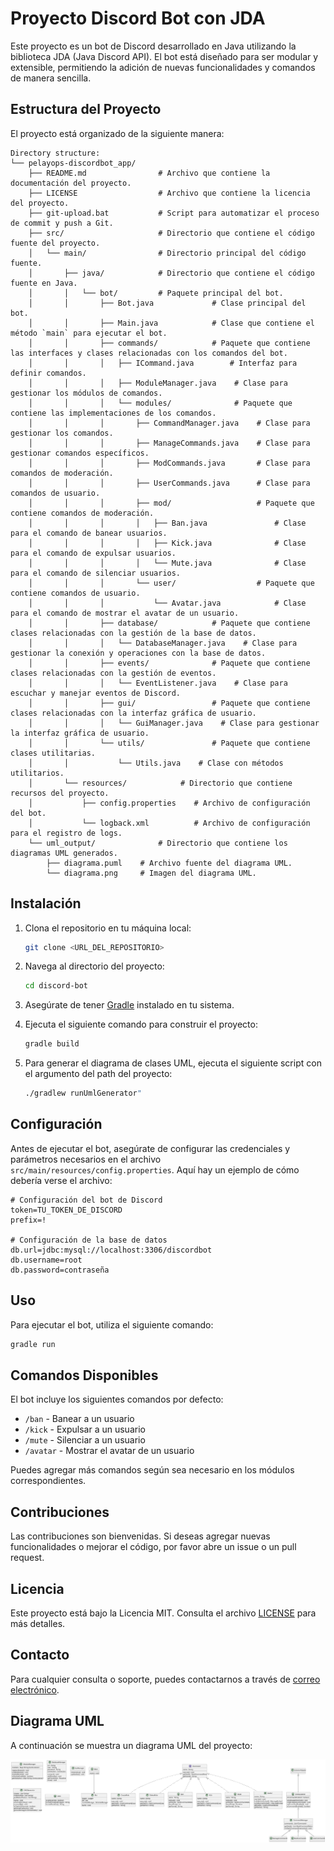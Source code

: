# Proyecto Discord Bot con JDA

Este proyecto es un bot de Discord desarrollado en Java utilizando la biblioteca JDA (Java Discord API). El bot está diseñado para ser modular y extensible, permitiendo la adición de nuevas funcionalidades y comandos de manera sencilla.

## Estructura del Proyecto

El proyecto está organizado de la siguiente manera:

```
Directory structure:
└── pelayops-discordbot_app/
    ├── README.md                # Archivo que contiene la documentación del proyecto.
    ├── LICENSE                  # Archivo que contiene la licencia del proyecto.
    ├── git-upload.bat           # Script para automatizar el proceso de commit y push a Git.
    ├── src/                     # Directorio que contiene el código fuente del proyecto.
    │   └── main/                # Directorio principal del código fuente.
    │       ├── java/            # Directorio que contiene el código fuente en Java.
    │       │   └── bot/         # Paquete principal del bot.
    │       │       ├── Bot.java             # Clase principal del bot.
    │       │       ├── Main.java            # Clase que contiene el método `main` para ejecutar el bot.
    │       │       ├── commands/            # Paquete que contiene las interfaces y clases relacionadas con los comandos del bot.
    │       │       │   ├── ICommand.java        # Interfaz para definir comandos.
    │       │       │   ├── ModuleManager.java    # Clase para gestionar los módulos de comandos.
    │       │       │   └── modules/              # Paquete que contiene las implementaciones de los comandos.
    │       │       │       ├── CommandManager.java    # Clase para gestionar los comandos.
    │       │       │       ├── ManageCommands.java    # Clase para gestionar comandos específicos.
    │       │       │       ├── ModCommands.java       # Clase para comandos de moderación.
    │       │       │       ├── UserCommands.java      # Clase para comandos de usuario.
    │       │       │       ├── mod/                   # Paquete que contiene comandos de moderación.
    │       │       │       │   ├── Ban.java               # Clase para el comando de banear usuarios.
    │       │       │       │   ├── Kick.java              # Clase para el comando de expulsar usuarios.
    │       │       │       │   └── Mute.java              # Clase para el comando de silenciar usuarios.
    │       │       │       └── user/                  # Paquete que contiene comandos de usuario.
    │       │       │           └── Avatar.java            # Clase para el comando de mostrar el avatar de un usuario.
    │       │       ├── database/            # Paquete que contiene clases relacionadas con la gestión de la base de datos.
    │       │       │   └── DatabaseManager.java    # Clase para gestionar la conexión y operaciones con la base de datos.
    │       │       ├── events/              # Paquete que contiene clases relacionadas con la gestión de eventos.
    │       │       │   └── EventListener.java    # Clase para escuchar y manejar eventos de Discord.
    │       │       ├── gui/                 # Paquete que contiene clases relacionadas con la interfaz gráfica de usuario.
    │       │       │   └── GuiManager.java    # Clase para gestionar la interfaz gráfica de usuario.
    │       │       └── utils/               # Paquete que contiene clases utilitarias.
    │       │           └── Utils.java    # Clase con métodos utilitarios.
    │       └── resources/            # Directorio que contiene recursos del proyecto.
    │           ├── config.properties    # Archivo de configuración del bot.
    │           └── logback.xml          # Archivo de configuración para el registro de logs.
    └── uml_output/              # Directorio que contiene los diagramas UML generados.
        ├── diagrama.puml    # Archivo fuente del diagrama UML.
        └── diagrama.png     # Imagen del diagrama UML.
```

## Instalación

1. Clona el repositorio en tu máquina local:
   ```sh
   git clone <URL_DEL_REPOSITORIO>
   ```

2. Navega al directorio del proyecto:
   ```sh
   cd discord-bot
   ```

3. Asegúrate de tener [Gradle](https://gradle.org/install/) instalado en tu sistema.

4. Ejecuta el siguiente comando para construir el proyecto:
   ```sh
   gradle build
   ```

5. Para generar el diagrama de clases UML, ejecuta el siguiente script con el argumento del path del proyecto:
   ```sh
   ./gradlew runUmlGenerator"
   ```

## Configuración

Antes de ejecutar el bot, asegúrate de configurar las credenciales y parámetros necesarios en el archivo `src/main/resources/config.properties`. Aquí hay un ejemplo de cómo debería verse el archivo:

```properties
# Configuración del bot de Discord
token=TU_TOKEN_DE_DISCORD
prefix=!

# Configuración de la base de datos
db.url=jdbc:mysql://localhost:3306/discordbot
db.username=root
db.password=contraseña
```

## Uso

Para ejecutar el bot, utiliza el siguiente comando:

```sh
gradle run
```

## Comandos Disponibles

El bot incluye los siguientes comandos por defecto:

- `/ban` - Banear a un usuario
- `/kick` - Expulsar a un usuario
- `/mute` - Silenciar a un usuario
- `/avatar` - Mostrar el avatar de un usuario

Puedes agregar más comandos según sea necesario en los módulos correspondientes.

## Contribuciones

Las contribuciones son bienvenidas. Si deseas agregar nuevas funcionalidades o mejorar el código, por favor abre un issue o un pull request.

## Licencia

Este proyecto está bajo la Licencia MIT. Consulta el archivo [LICENSE](./LICENSE) para más detalles.

## Contacto

Para cualquier consulta o soporte, puedes contactarnos a través de [correo electrónico](mailto:pelayops1041@gmail.com).

## Diagrama UML

A continuación se muestra un diagrama UML del proyecto:

![Diagrama UML](./uml_output/diagrama.svg)
